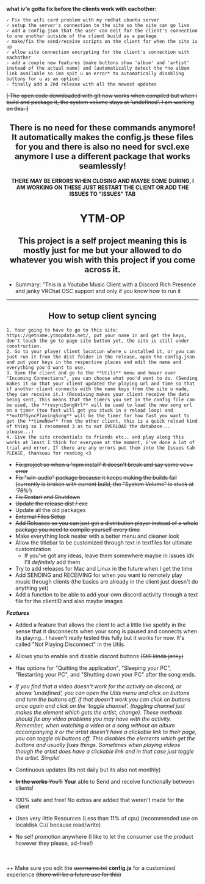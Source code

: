 **what iv'e gotta fix before the clients work with eachother:**

    ✓ Fix the wifi card problem with my redhat ubuntu server
    ✓ setup the server's connection to the site so the site can go live
    ✓ add a config.json that the user can edit for the client's connection to one another outside of the client build as a package
    ✓ make/fix the send/receive scripts on the client for when the site is up
    ✓ allow site connection encrypting for the client's connection with eachother
    - add a couple new features (make buttons show 'album' and 'artist' instead of the actual name) and (automatically detect the *no album link available so ima spit u an error* to automatically disabling buttons for u as an option)
    - finally add a 2nd release with all the newest updates

~~[ The open code downloaded with git now works when compiled but when i build and package it, the system volume stays at 'undefined'. I am working on this. ]~~

<center>

<h2><b>There is no need for these commands anymore! It automatically makes the config.js these files for you and there is also no need for svcl.exe anymore I use a different package that works seamlessly!</b></h2>

<b>THERE MAY BE ERRORS WHEN CLOSING AND MAYBE SOME DURING, I AM WORKING ON THESE JUST RESTART THE CLIENT OR ADD THE ISSUES TO "ISSUES" TAB</b>

# YTM-OP
## This project is a self project meaning this is mostly just for me but your allowed to do whatever you wish with this project if you come across it.</center>


* Summary: "This is a Youtube Music Client with a Discord Rich Presence and janky VRChat OSC support and only if you know how to run it

<hr />
<center><h2>How to setup client syncing</h2></center>

    1. Your going to have to go to this site: https://getname.ytmopdata.net/, put your name in and get the keys, don't touch the go to page site button yet, the site is still under construction.
    2. Go to your player client location where u installed it, or you can just run it from the dist folder in the release, open the config.json and put your keys in the respective places and edit the name and everything you'd want to use.
    3. Open the client and go to the **Utils** menu and hover over "Incoming Connections", you can choose what you'd want to do. (Sending makes it so that your client updated the playing url and time so that if another client connects with the name keys from the site u made, they can receive it.) (Receiving makes your client receive the data being sent, this means that the timers you set in the config file can be used, the **resyncSongUrl** will be used to load the new song url on a timer (too fast will get you stuck in a reload loop) and **outOfSyncPlayingSong** will be the timer for how fast you want to get the **timeNow** from the other client, this is a quick reload kind of thing so I recommend 3 as to not OVERLOAD the database... please...)
    4. Give the site credentials to friends etc.. and play along this works at least I think for everyone at the moment, i've done a lot of trial and error. If there are any errors put them into the Issues tab PLEASE, thankuuu for reading <3

- ~~Fix project so when u 'npm install' it doesn't break and say some vc++ error~~
- ~~Fix "win-audio" package because it keeps making the builds fail (currently is broken with current build, the "System Volume" is stuck at '78%')~~
- ~~Fix Restart and Shutdown~~
- ~~Update the release dist / exe~~
- Update all the old packages
- ~~External Files Setup~~
- <s>Add Releases so you can just get a distribution player instead of a whole package you need to compile yourself every time</s>
- Make everything look neater with a better menu and cleaner look
- Allow the titlebar to be customized through text in textfiles for ultimate customization
    - If you've got any ideas, leave them somewhere maybe in issues idk I'll *definitely* add them
- Try to add releases for Mac and Linux in the future when I get the time
- Add SENDING and RECEIVING for when you want to remotely play music through clients (the basics are already in the client just doesn't do anything yet)
- Add a function to be able to add your own discord activity through a text file for the clientID and also maybe images

***Features***
- Added a feature that allows the client to act a little like spotify in the sense that it disconnects when your song is paused and connects when its playing.. I haven't really tested this fully but it works for now. It's called "Not Playing Disconnect" in the Utils.
- Allows you to enable and disable discord buttons <s>(Still kinda janky)</s>
- Has options for "Quitting the application", "Sleeping your PC", "Restarting your PC", and "Shutting down your PC" after the song ends.

- *If you find that a video doesn't work for the activity on discord, or shows 'undefined', you can open the Utils menu and click on buttons and turn the buttons off. If that doesn't work you can click on buttons once again and click on the 'toggle channel'. (toggling channel just makes the element which gets the artist, change). These methods should fix any video problems you may have with the activity. Remember, when watching a video or a song without an album accompanying it or the artist doesn't have a clickable link to their page, you can toggle all buttons off. This disables the elements which get the buttons and usually fixes things. Sometimes when playing videos though the artist does have a clickable link and in that case just toggle the artist. Simple!*

- Continuous updates (Its not daily but its also not monthly)
- ~~**In the works** You'll~~ <b>Your</b> able to Send and receive functionally between clients!
- 100% safe and free! No extras are added that weren't made for the client
- Uses very little Resources (Less than 11% of cpu) (recommended use on localdisk C:// because read/write)
- No self promotion anywhere (I like to let the consumer use the product however they please, ad-free!)

</center>
</br>
</br>
++ Make sure you edit the <s>username.txt</s> <b>config.js</b> for a customized experience <s>(there will be a future use for this)</s>
